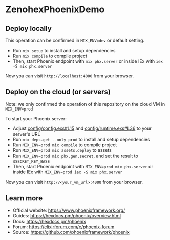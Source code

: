 # ZenohexPhoenixDemo

## Deploy locally

This operation can be confirmed in `MIX_ENV=dev` or default setting.

  * Run `mix setup` to install and setup dependencies
  * Run `mix compile` to compile project
  * Then, start Phoenix endpoint with `mix phx.server` or inside IEx with `iex -S mix phx.server`

Now you can visit `http://localhost:4000` from your browser.

## Deploy on the cloud (or servers)

Note: we only confirmed the operation of this repository on the cloud VM in `MIX_ENV=prod`

To start your Phoenix server:

  * Adjust [config/config.exs#L15](https://github.com/b5g-ex/zenohex_phoenix_demo/blob/main/config/config.exs#L15) and [config/runtime.exs#L36](https://github.com/b5g-ex/zenohex_phoenix_demo/blob/main/config/runtime.exs#L36) to your server's URL
  * Run `mix deps.get --only prod` to install and setup dependencies
  * Run `MIX_ENV=prod mix compile` to compile project
  * Run `MIX_ENV=prod mix assets.deploy` to assets
  * Run `MIX_ENV=prod mix phx.gen.secret`, and set the result to `$SECRET_KEY_BASE`
  * Then, start Phoenix endpoint with `MIX_ENV=prod mix phx.server` or inside IEx with `MIX_ENV=prod iex -S mix phx.server`

Now you can visit `http://<your_vm_url>:4000` from your browser.

## Learn more

  * Official website: https://www.phoenixframework.org/
  * Guides: https://hexdocs.pm/phoenix/overview.html
  * Docs: https://hexdocs.pm/phoenix
  * Forum: https://elixirforum.com/c/phoenix-forum
  * Source: https://github.com/phoenixframework/phoenix
